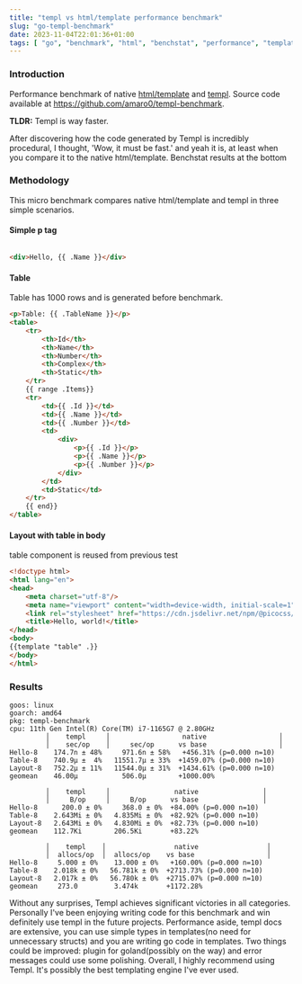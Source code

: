 ```yaml
---
title: "templ vs html/template performance benchmark"
slug: "go-templ-benchmark"
date: 2023-11-04T22:01:36+01:00
tags: [ "go", "benchmark", "html", "benchstat", "performance", "templating", "template" ]
---
```


### Introduction

Performance benchmark of native [html/template](https://pkg.go.dev/html/template) and [templ](https://templ.guide/).
Source code available at https://github.com/amaro0/templ-benchmark.

**TLDR:** Templ is way faster.

After discovering how the code generated by Templ is incredibly procedural, I thought, 'Wow, it must be fast.' and yeah
it is, at least when you compare it to the native html/template. Benchstat results at the bottom

### Methodology

This micro benchmark compares native html/template and templ in three simple scenarios.

#### Simple p tag

```html

<div>Hello, {{ .Name }}</div>
```

#### Table

Table has 1000 rows and is generated before benchmark.

```html
<p>Table: {{ .TableName }}</p>
<table>
    <tr>
        <th>Id</th>
        <th>Name</th>
        <th>Number</th>
        <th>Complex</th>
        <th>Static</th>
    </tr>
    {{ range .Items}}
    <tr>
        <td>{{ .Id }}</td>
        <td>{{ .Name }}</td>
        <td>{{ .Number }}</td>
        <td>
            <div>
                <p>{{ .Id }}</p>
                <p>{{ .Name }}</p>
                <p>{{ .Number }}</p>
            </div>
        </td>
        <td>Static</td>
    </tr>
    {{ end}}
</table>
```

#### Layout with table in body

table component is reused from previous test

```html
<!doctype html>
<html lang="en">
<head>
    <meta charset="utf-8"/>
    <meta name="viewport" content="width=device-width, initial-scale=1"/>
    <link rel="stylesheet" href="https://cdn.jsdelivr.net/npm/@picocss/pico@1/css/pico.min.css"/>
    <title>Hello, world!</title>
</head>
<body>
{{template "table" .}}
</body>
</html>
```

### Results

```text
goos: linux
goarch: amd64
pkg: templ-benchmark
cpu: 11th Gen Intel(R) Core(TM) i7-1165G7 @ 2.80GHz
         │    templ     │                  native                  │
         │    sec/op    │     sec/op      vs base                  │
Hello-8    174.7n ± 48%     971.6n ± 58%   +456.31% (p=0.000 n=10)
Table-8    740.9µ ±  4%   11551.7µ ± 33%  +1459.07% (p=0.000 n=10)
Layout-8   752.2µ ± 11%   11544.0µ ± 31%  +1434.61% (p=0.000 n=10)
geomean    46.00µ           506.0µ        +1000.00%

         │    templ     │                native                │
         │     B/op     │     B/op      vs base                │
Hello-8      200.0 ± 0%     368.0 ± 0%  +84.00% (p=0.000 n=10)
Table-8    2.643Mi ± 0%   4.835Mi ± 0%  +82.92% (p=0.000 n=10)
Layout-8   2.643Mi ± 0%   4.830Mi ± 0%  +82.73% (p=0.000 n=10)
geomean    112.7Ki        206.5Ki       +83.22%

         │    templ    │                 native                 │
         │  allocs/op  │  allocs/op    vs base                  │
Hello-8     5.000 ± 0%    13.000 ± 0%   +160.00% (p=0.000 n=10)
Table-8    2.018k ± 0%   56.781k ± 0%  +2713.73% (p=0.000 n=10)
Layout-8   2.017k ± 0%   56.780k ± 0%  +2715.07% (p=0.000 n=10)
geomean     273.0         3.474k       +1172.28%
```

Without any surprises, Templ achieves significant victories in all categories. Personally I've been enjoying writing
code for this benchmark and win definitely use templ in the future projects. Performance aside, templ docs are
extensive, you can use simple types in templates(no need for unnecessary structs) and you are writing go code in
templates. Two things could be improved:
plugin for goland(possibly on the way) and error messages could use some polishing. Overall, I highly recommend using
Templ. It's possibly the best templating engine I've ever used. 